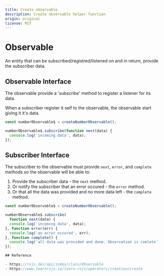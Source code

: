 ```yaml
---
title: Create observable
description: Create observable helper function
origin: original
license: MIT
---
```

# Observable

An entity that can be subscribed/registred/listened on and in return, provide the subscriber data.

## Observable Interface

The observable provide a 'subscribe' method to register a listener for its data.

When a subscriber register it self to the observable, the observable start giving it it's data.

```js
const numberObservable$ = createNumberObservable();

numberObservable$.subscribe(function next(data) {
  console.log('incoming data', data);
});
```

## Subscriber Interface

The subscriber to the observable must provide `next`, `error`, and `complete` methods so the observable will be able to:

1. Provide the subscriber data - the `next` method.
2. Or notify the subscriber that an error occured - the `error` method.
3. Or that all the data was provided and no more data left - the `complete` method.

```js
const numberObservable$ = createNumberObservable();

numberObservable$.subscribe(
  function next(data) {
  console.log('incoming data', data);
}, function error(err) {
  console.log('an error occured', err);
}, function complete() {
  console.log('all data was provided and done. Observation is comlete');
});

## Reference

- https://rxjs.dev/api/index/class/Observable
- https://www.learnrxjs.io/learn-rxjs/operators/creation/create
```
